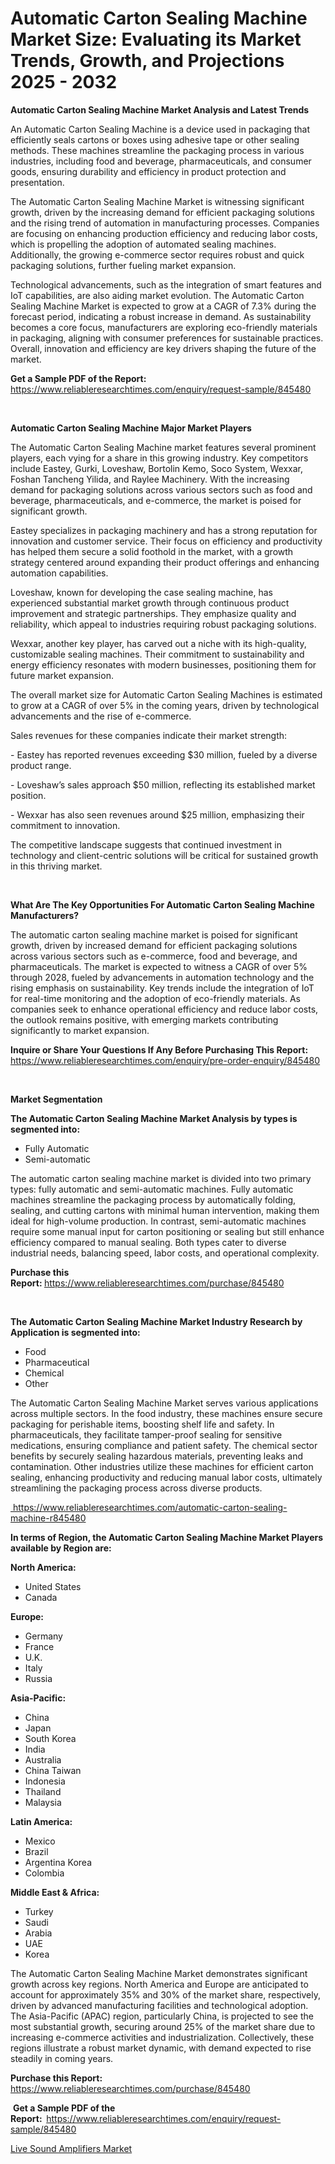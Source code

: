 <p><h1>Automatic Carton Sealing Machine Market Size: Evaluating its Market Trends, Growth, and Projections 2025 - 2032</h1></p><p><strong>Automatic Carton Sealing Machine Market Analysis and Latest Trends</strong></p>
<p><p>An Automatic Carton Sealing Machine is a device used in packaging that efficiently seals cartons or boxes using adhesive tape or other sealing methods. These machines streamline the packaging process in various industries, including food and beverage, pharmaceuticals, and consumer goods, ensuring durability and efficiency in product protection and presentation.</p><p>The Automatic Carton Sealing Machine Market is witnessing significant growth, driven by the increasing demand for efficient packaging solutions and the rising trend of automation in manufacturing processes. Companies are focusing on enhancing production efficiency and reducing labor costs, which is propelling the adoption of automated sealing machines. Additionally, the growing e-commerce sector requires robust and quick packaging solutions, further fueling market expansion.</p><p>Technological advancements, such as the integration of smart features and IoT capabilities, are also aiding market evolution. The Automatic Carton Sealing Machine Market is expected to grow at a CAGR of 7.3% during the forecast period, indicating a robust increase in demand. As sustainability becomes a core focus, manufacturers are exploring eco-friendly materials in packaging, aligning with consumer preferences for sustainable practices. Overall, innovation and efficiency are key drivers shaping the future of the market.</p></p>
<p><strong>Get a Sample PDF of the Report:&nbsp;</strong> <a href="https://www.reliableresearchtimes.com/enquiry/request-sample/845480?utm_campaign=3060&utm_medium=2&utm_source=Github&utm_content=ia&utm_term=09042025&utm_id=automatic-carton-sealing-machine">https://www.reliableresearchtimes.com/enquiry/request-sample/845480</a></p>
<p>&nbsp;</p>
<p><strong>Automatic Carton Sealing Machine Major Market Players</strong></p>
<p><p>The Automatic Carton Sealing Machine market features several prominent players, each vying for a share in this growing industry. Key competitors include Eastey, Gurki, Loveshaw, Bortolin Kemo, Soco System, Wexxar, Foshan Tancheng Yilida, and Raylee Machinery. With the increasing demand for packaging solutions across various sectors such as food and beverage, pharmaceuticals, and e-commerce, the market is poised for significant growth.</p><p>Eastey specializes in packaging machinery and has a strong reputation for innovation and customer service. Their focus on efficiency and productivity has helped them secure a solid foothold in the market, with a growth strategy centered around expanding their product offerings and enhancing automation capabilities.</p><p>Loveshaw, known for developing the case sealing machine, has experienced substantial market growth through continuous product improvement and strategic partnerships. They emphasize quality and reliability, which appeal to industries requiring robust packaging solutions.</p><p>Wexxar, another key player, has carved out a niche with its high-quality, customizable sealing machines. Their commitment to sustainability and energy efficiency resonates with modern businesses, positioning them for future market expansion.</p><p>The overall market size for Automatic Carton Sealing Machines is estimated to grow at a CAGR of over 5% in the coming years, driven by technological advancements and the rise of e-commerce. </p><p>Sales revenues for these companies indicate their market strength: </p><p>- Eastey has reported revenues exceeding $30 million, fueled by a diverse product range.</p><p>- Loveshaw’s sales approach $50 million, reflecting its established market position.</p><p>- Wexxar has also seen revenues around $25 million, emphasizing their commitment to innovation.</p><p>The competitive landscape suggests that continued investment in technology and client-centric solutions will be critical for sustained growth in this thriving market.</p></p>
<p>&nbsp;</p>
<p><strong>What Are The Key Opportunities For Automatic Carton Sealing Machine Manufacturers?</strong></p>
<p><p>The automatic carton sealing machine market is poised for significant growth, driven by increased demand for efficient packaging solutions across various sectors such as e-commerce, food and beverage, and pharmaceuticals. The market is expected to witness a CAGR of over 5% through 2028, fueled by advancements in automation technology and the rising emphasis on sustainability. Key trends include the integration of IoT for real-time monitoring and the adoption of eco-friendly materials. As companies seek to enhance operational efficiency and reduce labor costs, the outlook remains positive, with emerging markets contributing significantly to market expansion.</p></p>
<p><strong>Inquire or Share Your Questions If Any Before Purchasing This Report:</strong> <a href="https://www.reliableresearchtimes.com/enquiry/pre-order-enquiry/845480?utm_campaign=3060&utm_medium=2&utm_source=Github&utm_content=ia&utm_term=09042025&utm_id=automatic-carton-sealing-machine">https://www.reliableresearchtimes.com/enquiry/pre-order-enquiry/845480</a></p>
<p>&nbsp;</p>
<p><strong>Market Segmentation</strong></p>
<p><strong>The Automatic Carton Sealing Machine Market Analysis by types is segmented into:</strong></p>
<p><ul><li>Fully Automatic</li><li>Semi-automatic</li></ul></p>
<p><p>The automatic carton sealing machine market is divided into two primary types: fully automatic and semi-automatic machines. Fully automatic machines streamline the packaging process by automatically folding, sealing, and cutting cartons with minimal human intervention, making them ideal for high-volume production. In contrast, semi-automatic machines require some manual input for carton positioning or sealing but still enhance efficiency compared to manual sealing. Both types cater to diverse industrial needs, balancing speed, labor costs, and operational complexity.</p></p>
<p><strong>Purchase this Report:&nbsp;</strong><a href="https://www.reliableresearchtimes.com/purchase/845480?utm_campaign=3060&utm_medium=2&utm_source=Github&utm_content=ia&utm_term=09042025&utm_id=automatic-carton-sealing-machine">https://www.reliableresearchtimes.com/purchase/845480</a></p>
<p>&nbsp;</p>
<p><strong>The Automatic Carton Sealing Machine Market Industry Research by Application is segmented into:</strong></p>
<p><ul><li>Food</li><li>Pharmaceutical</li><li>Chemical</li><li>Other</li></ul></p>
<p><p>The Automatic Carton Sealing Machine Market serves various applications across multiple sectors. In the food industry, these machines ensure secure packaging for perishable items, boosting shelf life and safety. In pharmaceuticals, they facilitate tamper-proof sealing for sensitive medications, ensuring compliance and patient safety. The chemical sector benefits by securely sealing hazardous materials, preventing leaks and contamination. Other industries utilize these machines for efficient carton sealing, enhancing productivity and reducing manual labor costs, ultimately streamlining the packaging process across diverse products.</p></p>
<p><a href="https://www.reliableresearchtimes.com/automatic-carton-sealing-machine-r845480?utm_campaign=3060&utm_medium=2&utm_source=Github&utm_content=ia&utm_term=09042025&utm_id=automatic-carton-sealing-machine">&nbsp;https://www.reliableresearchtimes.com/automatic-carton-sealing-machine-r845480</a></p>
<p><strong>In terms of Region, the Automatic Carton Sealing Machine Market Players available by Region are:</strong></p>
<p>
    <p> <strong> North America: </strong>
        <ul>
            <li>United States</li>
            <li>Canada</li>
        </ul>
        </p> 
    <p> <strong> Europe: </strong>
        <ul>
            <li>Germany</li>
            <li>France</li>
            <li>U.K.</li>
            <li>Italy</li>
            <li>Russia</li>
        </ul>
        </p> 
    <p> <strong> Asia-Pacific: </strong>
        <ul>
            <li>China</li>
            <li>Japan</li>
            <li>South Korea</li>
            <li>India</li>
            <li>Australia</li>
            <li>China Taiwan</li>
            <li>Indonesia</li>
            <li>Thailand</li>
            <li>Malaysia</li>
        </ul>
        </p> 
    <p> <strong> Latin America: </strong>
        <ul>
            <li>Mexico</li>
            <li>Brazil</li>
            <li>Argentina Korea</li>
            <li>Colombia</li>
        </ul>
        </p> 
    <p> <strong> Middle East & Africa: </strong>
        <ul>
            <li>Turkey</li>
            <li>Saudi</li>
            <li>Arabia</li>
            <li>UAE</li>
            <li>Korea</li>
        </ul>
    </p>
    </p>
<p><p>The Automatic Carton Sealing Machine Market demonstrates significant growth across key regions. North America and Europe are anticipated to account for approximately 35% and 30% of the market share, respectively, driven by advanced manufacturing facilities and technological adoption. The Asia-Pacific (APAC) region, particularly China, is projected to see the most substantial growth, securing around 25% of the market share due to increasing e-commerce activities and industrialization. Collectively, these regions illustrate a robust market dynamic, with demand expected to rise steadily in coming years.</p></p>
<p><strong>Purchase this Report: </strong><a href="https://www.reliableresearchtimes.com/purchase/845480?utm_campaign=3060&utm_medium=2&utm_source=Github&utm_content=ia&utm_term=09042025&utm_id=automatic-carton-sealing-machine">https://www.reliableresearchtimes.com/purchase/845480</a></p>
<p>&nbsp;<strong>Get a Sample PDF of the Report:&nbsp;&nbsp;</strong><a href="https://www.reliableresearchtimes.com/enquiry/request-sample/845480?utm_campaign=3060&utm_medium=2&utm_source=Github&utm_content=ia&utm_term=09042025&utm_id=automatic-carton-sealing-machine">https://www.reliableresearchtimes.com/enquiry/request-sample/845480</a></p>
<p><strong></strong></p>
<p><p><a href="https://github.com/ternainglin/Market-Research-Report-List-1/blob/main/live-sound-amplifiers-market.md?utm_campaign=3060&utm_medium=2&utm_source=Github&utm_content=ia&utm_term=09042025&utm_id=automatic-carton-sealing-machine">Live Sound Amplifiers Market</a></p></p>